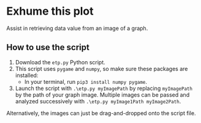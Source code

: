 # Exhume this plot
Assist in retrieving data value from an image of a graph.

## How to use the script
1. Download the `etp.py` Python script.
2. This script uses `pygame` and `numpy`, so make sure these packages are installed:
   - In your terminal, run `pip3 install numpy pygame`.
3. Launch the script with `.\etp.py myImagePath` by replacing `myImagePath` by the path of your graph image. Multiple images can be passed and analyzed successively with `.\etp.py myImage1Path myImage2Path`.

Alternatively, the images can just be drag-and-dropped onto the script file.
